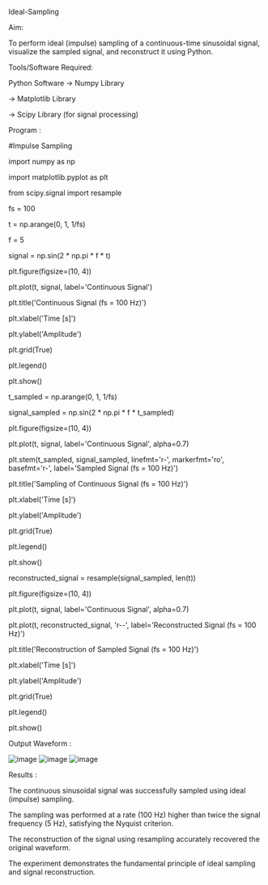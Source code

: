 Ideal-Sampling

Aim:

To perform ideal (impulse) sampling of a continuous-time sinusoidal signal, visualize the sampled signal, and reconstruct it using Python.

Tools/Software Required:

Python Software
-> Numpy Library

-> Matplotlib Library

-> Scipy Library (for signal processing)

Program :

#Impulse Sampling

import numpy as np

import matplotlib.pyplot as plt

from scipy.signal import resample

fs = 100

t = np.arange(0, 1, 1/fs)

f = 5

signal = np.sin(2 * np.pi * f * t)

plt.figure(figsize=(10, 4))

plt.plot(t, signal, label='Continuous Signal')

plt.title('Continuous Signal (fs = 100 Hz)')

plt.xlabel('Time [s]')

plt.ylabel('Amplitude')

plt.grid(True)

plt.legend()

plt.show()

t_sampled = np.arange(0, 1, 1/fs)

signal_sampled = np.sin(2 * np.pi * f * t_sampled)

plt.figure(figsize=(10, 4))

plt.plot(t, signal, label='Continuous Signal', alpha=0.7)

plt.stem(t_sampled, signal_sampled, linefmt='r-', markerfmt='ro', basefmt='r-', label='Sampled Signal (fs = 100 Hz)')

plt.title('Sampling of Continuous Signal (fs = 100 Hz)')

plt.xlabel('Time [s]')

plt.ylabel('Amplitude')

plt.grid(True)

plt.legend()

plt.show()

reconstructed_signal = resample(signal_sampled, len(t))

plt.figure(figsize=(10, 4))

plt.plot(t, signal, label='Continuous Signal', alpha=0.7)

plt.plot(t, reconstructed_signal, 'r--', label='Reconstructed Signal (fs = 100 Hz)')

plt.title('Reconstruction of Sampled Signal (fs = 100 Hz)')

plt.xlabel('Time [s]')

plt.ylabel('Amplitude')

plt.grid(True)

plt.legend()

plt.show()

Output Waveform :

![image](https://github.com/user-attachments/assets/1a0a1e24-a149-420b-8d80-25d289faa895)
![image](https://github.com/user-attachments/assets/09a9c23f-8ae0-42a3-8249-bccdbba8660d)
![image](https://github.com/user-attachments/assets/b41aaf3a-4a3e-40b1-a619-1874428d1f2c)

Results :

The continuous sinusoidal signal was successfully sampled using ideal (impulse) sampling.

The sampling was performed at a rate (100 Hz) higher than twice the signal frequency (5 Hz), satisfying the Nyquist criterion.

The reconstruction of the signal using resampling accurately recovered the original waveform.

The experiment demonstrates the fundamental principle of ideal sampling and signal reconstruction.

